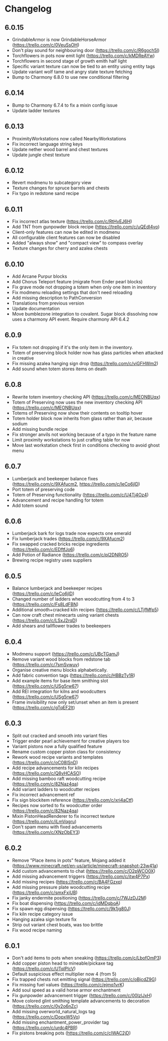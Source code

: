 # Changelog

## 6.0.15

- GrindableArmor is now GrindableHorseArmor (https://trello.com/c/0VeuSsOH)
- Don't play sound for neighbouring door (https://trello.com/c/R6goch5l)
- Torchflowers in pots now emit light (https://trello.com/c/kMDReAYw)
- Torchflowers in second stage of growth emith half light
- Specific variant texture can now be tied to an entity using entity tags
- Update variant wolf tame and angry state texture fetching
- Bump to Charmony 6.8.0 to use new conditional filtering

## 6.0.14

- Bump to Charmony 6.7.4 to fix a mixin config issue
- Update ladder textures

## 6.0.13

- ProximityWorkstations now called NearbyWorkstations
- Fix incorrect language string keys
- Update nether wood barrel and chest textures
- Update jungle chest texture

## 6.0.12

- Revert modmenu to subcategory view
- Texture changes for spruce barrels and chests
- Fix typo in redstone sand recipe

## 6.0.11

- Fix incorrect atlas texture (https://trello.com/c/RtHvEJ6H)
- Add TNT from gunpowder block recipe (https://trello.com/c/uQEdI4vo)
- Client-only features can now be edited in modmenu
- All configurable client features can now be disabled
- Added "always show" and "compact view" to compass overlay
- Texture changes for cherry and azalea chests

## 6.0.10

- Add Arcane Purpur blocks
- Add Chorus Teleport feature (migrate from Ender pearl blocks)
- Fix grave mode not dropping a totem when only one item in inventory
- Fix modmenu reloading settings that don't need reloading
- Add missing description to PathConversion
- Translations from previous version
- Update documentation
- Move bumblezone integration to covalent. Sugar block dissolving now uses a charmony API event. Require charmony API 6.4.2

## 6.0.9

- Fix totem not dropping if it's the only item in the inventory.
- Totem of preserving block holder now has glass particles when attacked in creative
- Fix missing azalea hanging sign drop (https://trello.com/c/viGFHWm2)
- Add sound when totem stores items on death

## 6.0.8

- Rewrite totem inventory checking API (https://trello.com/c/MEONBUqx)
- Totem of Preserving now uses the new inventory checking API (https://trello.com/c/MEONBUqx)
- Totems of Preserving now show their contents on tooltip hover
- Totem holder block now inherits from glass rather than air, because sodium
- Add missing bundle recipe
- Fix stronger anvils not working because of a typo in the feature name
- Limit proximity workstations to just crafting table for now
- Move last workstation check first in conditions checking to avoid ghost menu

## 6.0.7

- Lumberjack and beekeeper balance fixes (https://trello.com/c/9XAfucm2, https://trello.com/c/leCo6jlD)
- Port totem of preserving code
- Totem of Preserving functionality (https://trello.com/c/U4Tj4Oz4)
- Advancement and recipe handling for totem
- Add totem sound

## 6.0.6

- Lumberjack bark for logs trade now expects one emerald
- Fix lumberjack trades (https://trello.com/c/9XAfucm2)
- Fix swapped cracked bricks recipe ingredients (https://trello.com/c/EDftfJo6)
- Add Potion of Radiance (https://trello.com/c/pl2DNRO5)
- Brewing recipe registry uses suppliers

## 6.0.5

- Balance lumberjack and beekeeper recipes (https://trello.com/c/leCo6jlD)
- Changed number of ladders when woodcutting from 4 to 3 (https://trello.com/c/Fs8LdFBN)
- Additional smooth+cracked kiln recipes (https://trello.com/c/LTjfMfp5)
- Can now craft chest minecarts using variant chests (https://trello.com/c/LSxJ2rqD)
- Add shears and tallflower trades to beekeepers

## 6.0.4

- Modmenu support (https://trello.com/c/UBcTGamJ)
- Remove variant wood blocks from redstone tab (https://trello.com/c/7smSvwuv)
- Organise creative menu blocks alphabetically.
- Add fabric convention tags (https://trello.com/c/HBBzTy1R)
- Add example items for base item smithing slot (https://trello.com/c/USg5rw67)
- Add REI integration for kilns and woodcutters (https://trello.com/c/USg5rw67)
- Frame invisibility now only set/unset when an item is present (https://trello.com/c/gTqEF2lt)

## 6.0.3

- Split out cracked and smooth into variant files
- Trigger ender pearl achievement for creative players too
- Variant pistons now a fully qualified feature
- Rename custom copper piston class for consistency
- Rework wood recipe variants and templates (https://trello.com/c/oC08ISnD)
- Add recipe advancements for kiln recipes (https://trello.com/c/Q8vHCASO)
- Add missing bamboo raft woodcutting recipe (https://trello.com/c/82Naz4qa)
- Add variant ladders to woodcutter recipes
- Fix incorrect advancement ref
- Fix sign blockitem reference (https://trello.com/c/xri4aCtf)
- Recipes now sorted to fix woodcutter order (https://trello.com/c/82Naz4qa)
- Mixin PistonHeadRenderer to fix incorrect texture (https://trello.com/c/iLmVqgru)
- Don't spam menu with fixed advancements (https://trello.com/c/XNzObEY3)

## 6.0.2

- Remove "Place items in pots" feature, Mojang added it (https://www.minecraft.net/en-us/article/minecraft-snapshot-23w41a)
- Add custom advancements to chat (https://trello.com/c/O2pWCO0X)
- Add missing advancement triggers (https://trello.com/c/itw4P7Px)
- Add missing recipes (https://trello.com/c/BA4FGzxp)
- Add missing pressure plate woodcutting recipe (https://trello.com/c/smxFxiUB)
- Fix janky endermite positioning (https://trello.com/c/7WJzDJ2M)
- Fix boat dispensing (https://trello.com/c/idMDqboA)
- Fix spawn egg dispensing (https://trello.com/c/9k1jg80J)
- Fix kiln recipe category issue
- Hanging azalea sign texture fix
- Strip out variant chest boats, was too brittle
- Fix wood recipe naming

## 6.0.1

- Don't add items to pots when sneaking (https://trello.com/c/LbofOmP3)
- Add copper piston head to mineable/pickaxe tag (https://trello.com/c/UTqIPlcV)
- Default suspicious effect multiplier now 4 (from 5)
- Fix trapped chests not emitting signal (https://trello.com/c/oBjcdZ9G)
- Fix missing fuel values (https://trello.com/c/ejmq1vrK)
- Add soul speed as a valid horse armor enchantment
- Fix gunpowder advancement trigger (https://trello.com/c/00IzlJxH)
- Move colored glint smithing template advancements to decoration (https://trello.com/c/0y2o6nZc)
- Add missing overworld_natural_logs tag (https://trello.com/c/DopxW5Vo)
- Add missing enchantment_power_provider tag (https://trello.com/c/urdc4PBR)
- Fix pistons breaking pots (https://trello.com/c/clWAC2jD)